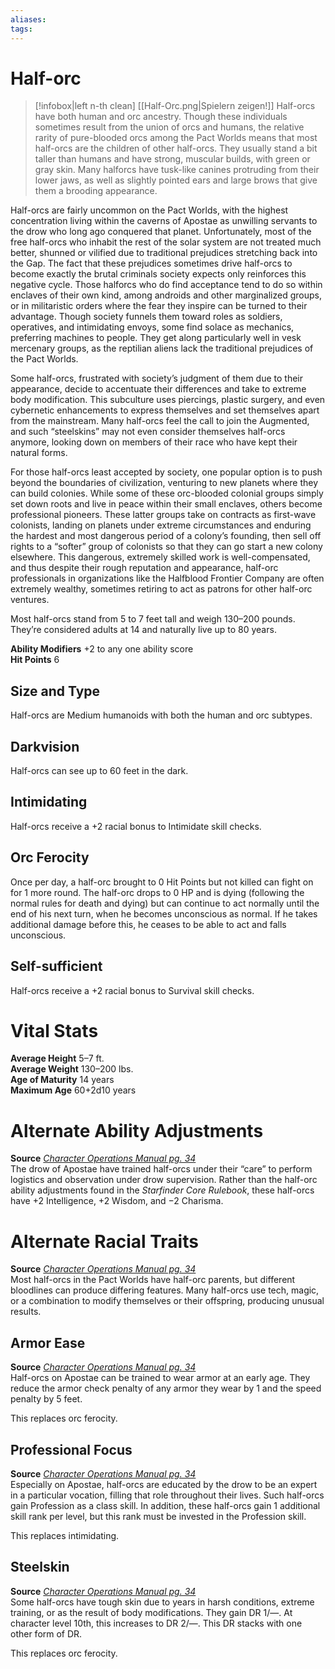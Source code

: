 ```yaml
---
aliases: 
tags: 
---
```


# Half-orc

> [!infobox|left n-th clean]
>  [[Half-Orc.png|Spielern zeigen!]]
> Half-orcs have both human and orc ancestry. Though these individuals sometimes result from the union of orcs and humans, the relative rarity of pure-blooded orcs among the Pact Worlds means that most half-orcs are the children of other half-orcs. They usually stand a bit taller than humans and have strong, muscular builds, with green or gray skin. Many halforcs have tusk-like canines protruding from their lower jaws, as well as slightly pointed ears and large brows that give them a brooding appearance.  
  
Half-orcs are fairly uncommon on the Pact Worlds, with the highest concentration living within the caverns of Apostae as unwilling servants to the drow who long ago conquered that planet. Unfortunately, most of the free half-orcs who inhabit the rest of the solar system are not treated much better, shunned or vilified due to traditional prejudices stretching back into the Gap. The fact that these prejudices sometimes drive half-orcs to become exactly the brutal criminals society expects only reinforces this negative cycle. Those halforcs who do find acceptance tend to do so within enclaves of their own kind, among androids and other marginalized groups, or in militaristic orders where the fear they inspire can be turned to their advantage. Though society funnels them toward roles as soldiers, operatives, and intimidating envoys, some find solace as mechanics, preferring machines to people. They get along particularly well in vesk mercenary groups, as the reptilian aliens lack the traditional prejudices of the Pact Worlds.  
  
Some half-orcs, frustrated with society’s judgment of them due to their appearance, decide to accentuate their differences and take to extreme body modification. This subculture uses piercings, plastic surgery, and even cybernetic enhancements to express themselves and set themselves apart from the mainstream. Many half-orcs feel the call to join the Augmented, and such “steelskins” may not even consider themselves half-orcs anymore, looking down on members of their race who have kept their natural forms.  
  
For those half-orcs least accepted by society, one popular option is to push beyond the boundaries of civilization, venturing to new planets where they can build colonies. While some of these orc-blooded colonial groups simply set down roots and live in peace within their small enclaves, others become professional pioneers. These latter groups take on contracts as first-wave colonists, landing on planets under extreme circumstances and enduring the hardest and most dangerous period of a colony’s founding, then sell off rights to a “softer” group of colonists so that they can go start a new colony elsewhere. This dangerous, extremely skilled work is well-compensated, and thus despite their rough reputation and appearance, half-orc professionals in organizations like the Halfblood Frontier Company are often extremely wealthy, sometimes retiring to act as patrons for other half-orc ventures.  
  
Most half-orcs stand from 5 to 7 feet tall and weigh 130–200 pounds. They’re considered adults at 14 and naturally live up to 80 years.  
  
**Ability Modifiers** +2 to any one ability score  
**Hit Points** 6

## Size and Type

Half-orcs are Medium humanoids with both the human and orc subtypes.  

## Darkvision

Half-orcs can see up to 60 feet in the dark.  

## Intimidating

Half-orcs receive a +2 racial bonus to Intimidate skill checks.  

## Orc Ferocity

Once per day, a half-orc brought to 0 Hit Points but not killed can fight on for 1 more round. The half-orc drops to 0 HP and is dying (following the normal rules for death and dying) but can continue to act normally until the end of his next turn, when he becomes unconscious as normal. If he takes additional damage before this, he ceases to be able to act and falls unconscious.  

## Self-sufficient

Half-orcs receive a +2 racial bonus to Survival skill checks.

# Vital Stats

**Average Height** 5–7 ft.  
**Average Weight** 130–200 lbs.  
**Age of Maturity** 14 years  
**Maximum Age** 60+2d10 years

# Alternate Ability Adjustments

**Source** [_Character Operations Manual pg. 34_](https://paizo.com/products/btq01yef?Starfinder-Character-Operations-Manual)  
The drow of Apostae have trained half-orcs under their “care” to perform logistics and observation under drow supervision. Rather than the half-orc ability adjustments found in the _Starfinder Core Rulebook_, these half-orcs have +2 Intelligence, +2 Wisdom, and −2 Charisma.

# Alternate Racial Traits

**Source** [_Character Operations Manual pg. 34_](https://paizo.com/products/btq01yef?Starfinder-Character-Operations-Manual)  
Most half-orcs in the Pact Worlds have half-orc parents, but different bloodlines can produce differing features. Many half-orcs use tech, magic, or a combination to modify themselves or their offspring, producing unusual results.

## Armor Ease

**Source** [_Character Operations Manual pg. 34_](https://paizo.com/products/btq01yef?Starfinder-Character-Operations-Manual)  
Half-orcs on Apostae can be trained to wear armor at an early age. They reduce the armor check penalty of any armor they wear by 1 and the speed penalty by 5 feet.  
  
This replaces orc ferocity.

## Professional Focus

**Source** [_Character Operations Manual pg. 34_](https://paizo.com/products/btq01yef?Starfinder-Character-Operations-Manual)  
Especially on Apostae, half-orcs are educated by the drow to be an expert in a particular vocation, filling that role throughout their lives. Such half-orcs gain Profession as a class skill. In addition, these half-orcs gain 1 additional skill rank per level, but this rank must be invested in the Profession skill.  
  
This replaces intimidating.

## Steelskin

**Source** [_Character Operations Manual pg. 34_](https://paizo.com/products/btq01yef?Starfinder-Character-Operations-Manual)  
Some half-orcs have tough skin due to years in harsh conditions, extreme training, or as the result of body modifications. They gain DR 1/—. At character level 10th, this increases to DR 2/—. This DR stacks with one other form of DR.  
  
This replaces orc ferocity.
